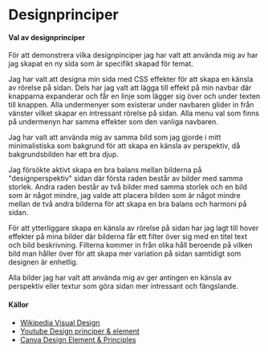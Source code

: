 ---
---
Designprinciper
======================

#### Val av designprinciper

För att demonstrera vilka designpinciper jag har valt att använda mig av har jag skapat en ny sida som är specifikt
skapad för temat.

Jag har valt att designa min sida med CSS effekter för att skapa en känsla av rörelse på sidan. Dels har jag valt att
lägga till effekt på min navbar där knapparna expanderar och får en linje som lägger sig över och under texten till
knappen. Alla undermenyer som existerar under navbaren glider in från vänster vilket skapar en intressant rörelse på
sidan. Alla menu val som finns på undermenyn har samma effekter som den vanliga navbaren.

Jag har valt att använda mig av samma bild som jag gjorde i mitt minimalistiska som bakgrund för att skapa en känsla av
perspektiv, då bakgrundsbilden har ett bra djup.

Jag försökte aktivt skapa en bra balans mellan bilderna på "designperspektiv" sidan där första raden består av bilder
med samma storlek. Andra raden består av två bilder med samma storlek och en bild som är något mindre, jag valde att
placera bilden som är något mindre mellan de två andra bilderna för att skapa en bra balans och harmoni på sidan.

För att ytterliggare skapa en känsla av rörelse på sidan har jag lagt till hover effekter på mina bilder där bilderna
får ett filter över sig med en titel text och bild beskrivning. Filterna kommer in från olika håll beroende på vilken
bild man håller över för att skapa mer variation på sidan samtidigt som designen är enhetlig.

Alla bilder jag har valt att använda mig av ger antingen en känsla av perspektiv eller textur som göra sidan mer
intressant och fängslande.

#### Källor

- [Wikipedia Visual Design](https://en.wikipedia.org/wiki/Visual_design_elements_and_principles)
- [Youtube Design principer & element](https://www.youtube.com/playlist?list=PLKtP9l5q3ce-oz7aoBkk-oEn4xzGbtqxU)
- [Canva Design Element & Principles](https://www.canva.com/learn/design-elements-principles/)
